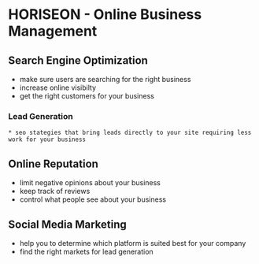 # HORISEON - Online Business Management
  ## Search Engine Optimization

   * make sure users are searching for the right   business
   * increase online visibilty
   * get the right customers for your business

  ### Lead Generation

    * seo stategies that bring leads directly to your site requiring less work for your business

  ## Online Reputation

   * limit negative opinions about your business
   * keep track of reviews
   * control what people see about your business

  ## Social Media Marketing

   * help you to determine which platform is suited best for your company
   * find the right markets for lead generation

   

    





